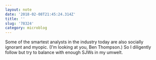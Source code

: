 ```yaml
---
layout: note
date: '2018-02-08T21:45:24.314Z'
title: ''
slug: '78324'
category: microblog
---
```

Some of the smartest analysts in the industry today are also socially ignorant and myopic. (I’m looking at you, Ben Thompson.) So I diligently follow but try to balance with enough SJWs in my umwelt.
